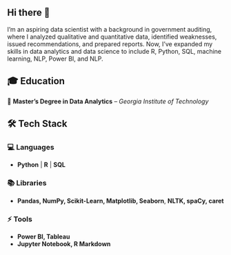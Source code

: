 ## Hi there 👋

I’m an aspiring data scientist with a background in government auditing, where I analyzed qualitative and quantitative data, identified weaknesses, issued recommendations, and prepared reports. Now, I’ve expanded my skills in data analytics and data science to include R, Python, SQL, machine learning, NLP, Power BI, and NLP.

## 🎓 Education  
📍 **Master’s Degree in Data Analytics** – *Georgia Institute of Technology*  

## 🛠️ Tech Stack  

### 💻 Languages  
- **Python** | **R** | **SQL**  

### 📚 Libraries  
- **Pandas, NumPy, Scikit-Learn, Matplotlib, Seaborn**, **NLTK, spaCy, caret**  

### ⚡ Tools  
- **Power BI, Tableau**  
- **Jupyter Notebook, R Markdown**  

